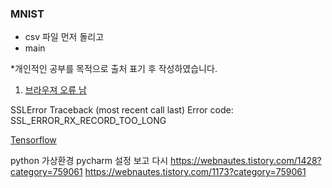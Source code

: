 ### MNIST 
- csv 파일 먼저 돌리고 
- main 


*개인적인 공부를 목적으로 출처 표기 후 작성하였습니다.



1. [브라우져 오류 남](https://www.ssl.com/ko/%EB%B0%A9%EB%B2%95/%EB%B8%8C%EB%9D%BC%EC%9A%B0%EC%A0%80-%EC%98%A4%EB%A5%98-%EC%88%98%EC%A0%95-ssl_error_rx_record_too_long-%EB%98%90%EB%8A%94-%EC%9D%B8%ED%84%B0%EB%84%B7-%EC%9D%B5%EC%8A%A4%ED%94%8C%EB%A1%9C%EB%9F%AC%EA%B0%80-Linux%EC%97%90%EC%84%9C-%EC%9B%B9-%ED%8E%98%EC%9D%B4%EC%A7%80%EB%A5%BC-%ED%91%9C%EC%8B%9C-%ED%95%A0-%EC%88%98-%EC%97%86%EC%9D%8C/)

SSLError                                  Traceback (most recent call last)
Error code: SSL_ERROR_RX_RECORD_TOO_LONG






[Tensorflow](https://davinci-ai.tistory.com/23)

python 가상환경 pycharm 설정 보고 다시
https://webnautes.tistory.com/1428?category=759061
https://webnautes.tistory.com/1173?category=759061
